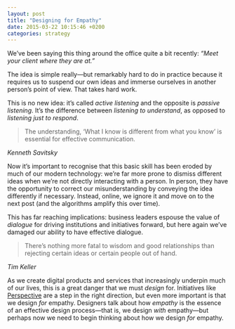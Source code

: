 ```yaml
---
layout: post
title: "Designing for Empathy"
date: 2015-03-22 10:15:46 +0200
categories: strategy
---
```

We’ve been saying this thing around the office quite a bit recently: *“Meet your client where they are at.”*

The idea is simple really—but remarkably hard to do in practice because it requires us to suspend our own ideas and immerse ourselves in another person’s point of view. That takes hard work.

This is no new idea: it’s called *active listening* and the opposite is *passive listening*. It’s the difference between *listening to understand*, as opposed to *listening just to respond*.

> The understanding, ‘What I know is different from what you know’ is essential for effective communication.

<cite>Kenneth Savitsky</cite>

Now it’s important to recognise that this basic skill has been eroded by much of our modern technology: we’re far more prone to dismiss different ideas when we’re not directly interacting with a person. In person, they have the opportunity to correct our misunderstanding by conveying the idea differently if necessary. Instead, online, we ignore it and move on to the next post (and the algorithms amplify this over time).

This has far reaching implications: business leaders espouse the value of *dialogue* for driving institutions and initiatives forward, but here again we’ve damaged our ability to have effective dialogue.

> There’s nothing more fatal to wisdom and good relationships than rejecting certain ideas or certain people out of hand.

<cite>Tim Keller</cite>

As we create digital products and services that increasingly underpin much of our lives, this is a great danger that we must *design* for. Initiatives like [Perspective](http://www.perspectiveapi.com) are a step in the right direction, but even more important is that we design *for* empathy. Designers talk about how *empathy* is the essence of an effective design process—that is, we design *with* empathy—but perhaps now we need to begin thinking about how we design *for* empathy.
